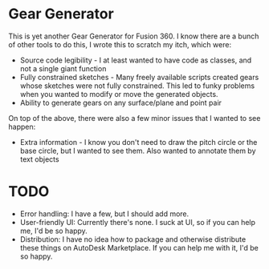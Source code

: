 # Gear Generator

This is yet another Gear Generator for Fusion 360.
I know there are a bunch of other tools to do this, I wrote this to scratch my itch, which were:

* Source code legibility - I at least wanted to have code as classes, and not a single giant function
* Fully constrained sketches - Many freely available scripts created gears whose sketches were not fully constrained. This led to funky problems when you wanted to modify or move the generated objects.
* Ability to generate gears on any surface/plane and point pair

On top of the above, there were also a few minor issues that I wanted to see happen:

* Extra information - I know you don't need to draw the pitch circle or the base circle, but I wanted to see them. Also wanted to annotate them by text objects

# TODO

* Error handling: I have a few, but I should add more.
* User-friendly UI: Currently there's none. I suck at UI, so if you can help me, I'd be so happy.
* Distribution: I have no idea how to package and otherwise distribute these things on AutoDesk Marketplace. If you can help me with it, I'd be so happy.